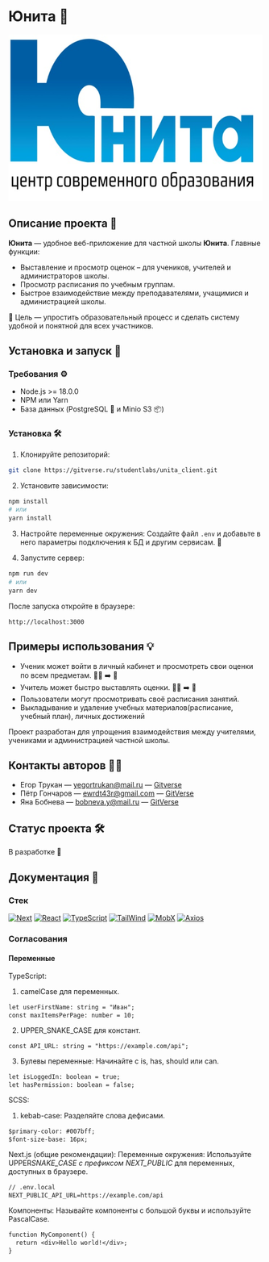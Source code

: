# Юнита 🏫

<div align="center">
  <a href="https://xn--80apodojx0e.xn--p1ai/">
    <img src="public/unita_logo.jpg" alt="Logo" width="694" height="330">
  </a>
</div>

## Описание проекта 📝

**Юнита** — удобное веб-приложение для частной школы **Юнита**.
Главные функции:

- Выставление и просмотр оценок – для учеников, учителей и администраторов школы.
- Просмотр расписания по учебным группам.
- Быстрое взаимодействие между преподавателями, учащимися и администрацией школы.

🎯 Цель — упростить образовательный процесс и сделать систему удобной и понятной для всех участников.

## Установка и запуск 🚀

### Требования ⚙️

- Node.js >= 18.0.0
- NPM или Yarn
- База данных (PostgreSQL 🐘 и Minio S3 📦)

### Установка 🛠️

1. Клонируйте репозиторий:

```bash
git clone https://gitverse.ru/studentlabs/unita_client.git
```

2. Установите зависимости:

```bash
npm install
# или
yarn install
```

3. Настройте переменные окружения:
   Создайте файл `.env` и добавьте в него параметры подключения к БД и другим сервисам. 🔑

4. Запустите сервер:

```bash
npm run dev
# или
yarn dev
```

После запуска откройте в браузере:

```
http://localhost:3000
```

## Примеры использования 💡

- Ученик может войти в личный кабинет и просмотреть свои оценки по всем предметам. 🧑‍🎓 ➡️ 💯
- Учитель может быстро выставлять оценки. 🧑‍🏫 ➡️ 💯
- Пользователи могут просмотривать своё расписания занятий.
- Выкладывание и удаление учебных материалов(расписание, учебный план), личных достижений

Проект разработан для упрощения взаимодействия между учителями, учениками и администрацией частной школы.

## Контакты авторов 🧑‍💻

- Егор Трукан — yegortrukan@mail.ru — [Gitverse](https://gitverse.ru/KorolEzhey)
- Пётр Гончаров — ewrdt43r@gmail.com — [GitVerse](https://gitverse.ru/Laprizz)
- Яна Бобнева — bobneva.y@mail.ru — [GitVerse](https://gitverse.ru/BobnevaY)

## Статус проекта 🛠️

В разработке 🚧

## Документация 📑

### Стек

[![Next][Next.js]][Next-url]
[![React][React.js]][React-url]
[![TypeScript][TypeScript]][TypeScript-url]
[![TailWind][TailWind]][TailWind-url]
[![MobX][MobX]][MobX-url]
[![Axios][Axios]][Axios-url]

### Согласования

#### Переменные

TypeScript:

1. camelCase для переменных.

```
let userFirstName: string = "Иван";
const maxItemsPerPage: number = 10;
```

2. UPPER_SNAKE_CASE для констант.

```
const API_URL: string = "https://example.com/api";
```

3. Булевы переменные: Начинайте с is, has, should или can.

```
let isLoggedIn: boolean = true;
let hasPermission: boolean = false;
```

SCSS:

1. kebab-case: Разделяйте слова дефисами.

```
$primary-color: #007bff;
$font-size-base: 16px;
```

Next.js (общие рекомендации):
Переменные окружения: Используйте UPPER*SNAKE_CASE с префиксом NEXT_PUBLIC* для переменных, доступных в браузере.

```
// .env.local
NEXT_PUBLIC_API_URL=https://example.com/api
```

Компоненты: Называйте компоненты с большой буквы и используйте PascalCase.

```
function MyComponent() {
  return <div>Hello world!</div>;
}
```

[Next.js]: https://img.shields.io/badge/next.js-000000?style=for-the-badge&logo=nextdotjs&logoColor=white
[Next-url]: https://nextjs.org/
[React.js]: https://img.shields.io/badge/React-20232A?style=for-the-badge&logo=react&logoColor=61DAFB
[React-url]: https://reactjs.org/
[TypeScript]: https://img.shields.io/badge/TypeScript-%23072f61?style=for-the-badge&logo=Typescript
[TypeScript-url]: https://www.typescriptlang.org/docs/
[TailWind]: https://img.shields.io/badge/TailWind-%23ffffff?style=for-the-badge&logo=tailwindcss
[TailWind-url]: https://tailwindcss.com/
[MobX]: https://img.shields.io/badge/MobX-%23ffc730?style=for-the-badge&logo=mobx
[MobX-url]: https://mobx.js.org/
[Axios]: https://img.shields.io/badge/Axios-%235A29E4?style=for-the-badge&logo=axios
[Axios-url]: https://axios-http.com/
